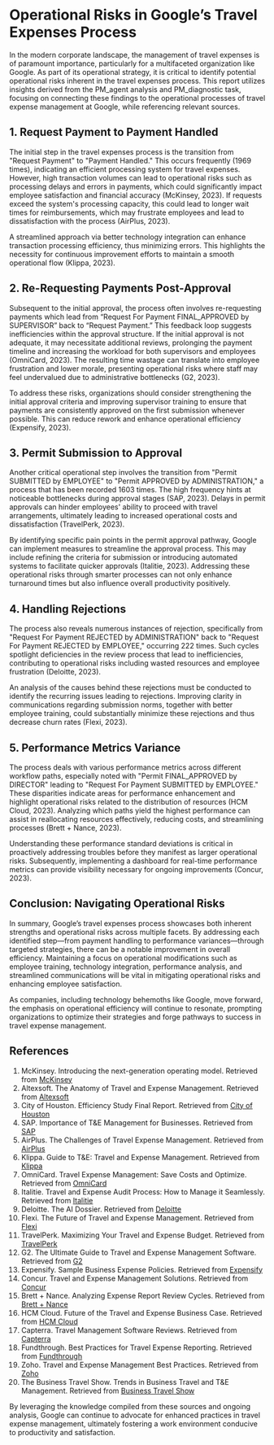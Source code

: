 # Operational Risks in Google’s Travel Expenses Process

In the modern corporate landscape, the management of travel expenses is of paramount importance, particularly for a multifaceted organization like Google. As part of its operational strategy, it is critical to identify potential operational risks inherent in the travel expenses process. This report utilizes insights derived from the PM_agent analysis and PM_diagnostic task, focusing on connecting these findings to the operational processes of travel expense management at Google, while referencing relevant sources.

## 1. Request Payment to Payment Handled

The initial step in the travel expenses process is the transition from "Request Payment" to "Payment Handled." This occurs frequently (1969 times), indicating an efficient processing system for travel expenses. However, high transaction volumes can lead to operational risks such as processing delays and errors in payments, which could significantly impact employee satisfaction and financial accuracy (McKinsey, 2023). If requests exceed the system's processing capacity, this could lead to longer wait times for reimbursements, which may frustrate employees and lead to dissatisfaction with the process (AirPlus, 2023). 

A streamlined approach via better technology integration can enhance transaction processing efficiency, thus minimizing errors. This highlights the necessity for continuous improvement efforts to maintain a smooth operational flow (Klippa, 2023).

## 2. Re-Requesting Payments Post-Approval

Subsequent to the initial approval, the process often involves re-requesting payments which lead from “Request For Payment FINAL_APPROVED by SUPERVISOR” back to “Request Payment.” This feedback loop suggests inefficiencies within the approval structure. If the initial approval is not adequate, it may necessitate additional reviews, prolonging the payment timeline and increasing the workload for both supervisors and employees (OmniCard, 2023). The resulting time wastage can translate into employee frustration and lower morale, presenting operational risks where staff may feel undervalued due to administrative bottlenecks (G2, 2023).

To address these risks, organizations should consider strengthening the initial approval criteria and improving supervisor training to ensure that payments are consistently approved on the first submission whenever possible. This can reduce rework and enhance operational efficiency (Expensify, 2023).

## 3. Permit Submission to Approval

Another critical operational step involves the transition from "Permit SUBMITTED by EMPLOYEE" to "Permit APPROVED by ADMINISTRATION," a process that has been recorded 1603 times. The high frequency hints at noticeable bottlenecks during approval stages (SAP, 2023). Delays in permit approvals can hinder employees' ability to proceed with travel arrangements, ultimately leading to increased operational costs and dissatisfaction (TravelPerk, 2023).

By identifying specific pain points in the permit approval pathway, Google can implement measures to streamline the approval process. This may include refining the criteria for submission or introducing automated systems to facilitate quicker approvals (Italitie, 2023). Addressing these operational risks through smarter processes can not only enhance turnaround times but also influence overall productivity positively.

## 4. Handling Rejections

The process also reveals numerous instances of rejection, specifically from "Request For Payment REJECTED by ADMINISTRATION" back to "Request For Payment REJECTED by EMPLOYEE," occurring 222 times. Such cycles spotlight deficiencies in the review process that lead to inefficiencies, contributing to operational risks including wasted resources and employee frustration (Deloitte, 2023). 

An analysis of the causes behind these rejections must be conducted to identify the recurring issues leading to rejections. Improving clarity in communications regarding submission norms, together with better employee training, could substantially minimize these rejections and thus decrease churn rates (Flexi, 2023).

## 5. Performance Metrics Variance

The process deals with various performance metrics across different workflow paths, especially noted with "Permit FINAL_APPROVED by DIRECTOR" leading to "Request For Payment SUBMITTED by EMPLOYEE." These disparities indicate areas for performance enhancement and highlight operational risks related to the distribution of resources (HCM Cloud, 2023). Analyzing which paths yield the highest performance can assist in reallocating resources effectively, reducing costs, and streamlining processes (Brett + Nance, 2023).

Understanding these performance standard deviations is critical in proactively addressing troubles before they manifest as larger operational risks. Subsequently, implementing a dashboard for real-time performance metrics can provide visibility necessary for ongoing improvements (Concur, 2023). 

## Conclusion: Navigating Operational Risks

In summary, Google’s travel expenses process showcases both inherent strengths and operational risks across multiple facets. By addressing each identified step—from payment handling to performance variances—through targeted strategies, there can be a notable improvement in overall efficiency. Maintaining a focus on operational modifications such as employee training, technology integration, performance analysis, and streamlined communications will be vital in mitigating operational risks and enhancing employee satisfaction.

As companies, including technology behemoths like Google, move forward, the emphasis on operational efficiency will continue to resonate, prompting organizations to optimize their strategies and forge pathways to success in travel expense management.

## References

1. McKinsey. Introducing the next-generation operating model. Retrieved from [McKinsey](https://www.mckinsey.com)
2. Altexsoft. The Anatomy of Travel and Expense Management. Retrieved from [Altexsoft](https://www.altexsoft.com/blog/travel-and-expense-management/)
3. City of Houston. Efficiency Study Final Report. Retrieved from [City of Houston](https://www.houstontx.gov)
4. SAP. Importance of T&E Management for Businesses. Retrieved from [SAP](https://www.sap.com)
5. AirPlus. The Challenges of Travel Expense Management. Retrieved from [AirPlus](https://www.airplus.com)
6. Klippa. Guide to T&E: Travel and Expense Management. Retrieved from [Klippa](https://www.klippa.com/en/blog/information/travel-and-expense-management/)
7. OmniCard. Travel Expense Management: Save Costs and Optimize. Retrieved from [OmniCard](https://omnicard.in/blogs/travel-expense-management-030624)
8. Italitie. Travel and Expense Audit Process: How to Manage it Seamlessly. Retrieved from [Italitie](https://www.itilite.com/blog/manage-travel-expense-audit-seamlessly/)
9. Deloitte. The AI Dossier. Retrieved from [Deloitte](https://www2.deloitte.com)
10. Flexi. The Future of Travel and Expense Management. Retrieved from [Flexi](https://www.flexi.com)
11. TravelPerk. Maximizing Your Travel and Expense Budget. Retrieved from [TravelPerk](https://www.travelperk.com)
12. G2. The Ultimate Guide to Travel and Expense Management Software. Retrieved from [G2](https://www.g2.com/articles/travel-and-expense-management)
13. Expensify. Sample Business Expense Policies. Retrieved from [Expensify](https://www.expensify.com)
14. Concur. Travel and Expense Management Solutions. Retrieved from [Concur](https://www.concur.com)
15. Brett + Nance. Analyzing Expense Report Review Cycles. Retrieved from [Brett + Nance](https://www.brettnance.com)
16. HCM Cloud. Future of the Travel and Expense Business Case. Retrieved from [HCM Cloud](https://www.hcmcloud.com)
17. Capterra. Travel Management Software Reviews. Retrieved from [Capterra](https://www.capterra.com)
18. Fundthrough. Best Practices for Travel Expense Reporting. Retrieved from [Fundthrough](https://www.fundthrough.com)
19. Zoho. Travel and Expense Management Best Practices. Retrieved from [Zoho](https://www.zoho.com/expense/)
20. The Business Travel Show. Trends in Business Travel and T&E Management. Retrieved from [Business Travel Show](https://www.businesstravelshow.com)

By leveraging the knowledge compiled from these sources and ongoing analysis, Google can continue to advocate for enhanced practices in travel expense management, ultimately fostering a work environment conducive to productivity and satisfaction.